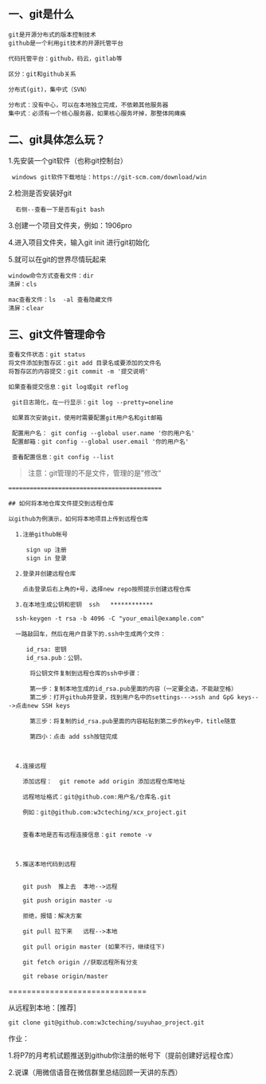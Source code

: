 ## 一、git是什么

    git是开源分布式的版本控制技术
    github是一个利用git技术的开源托管平台

    代码托管平台：github，码云，gitlab等

    区分：git和github关系

    分布式(git)，集中式（SVN）

    分布式：没有中心，可以在本地独立完成，不依赖其他服务器
    集中式：必须有一个核心服务器，如果核心服务坏掉，那整体网瘫痪

## 二、git具体怎么玩？

   1.先安装一个git软件（也称git控制台）

     windows git软件下载地址：https://git-scm.com/download/win

   2.检测是否安装好git

      右侧--查看一下是否有git bash

   3.创建一个项目文件夹，例如：1906pro

   4.进入项目文件夹，输入git init 进行git初始化

   5.就可以在git的世界尽情玩起来

    window命令方式查看文件：dir
    清屏：cls

    mac查看文件：ls  -al 查看隐藏文件
    清屏：clear
## 三、git文件管理命令

    查看文件状态：git status
    将文件添加到暂存区：git add 目录名或要添加的文件名
    将暂存区的内容提交：git commit -m '提交说明'

    如果查看提交信息：git log或git reflog

     git日志简化，在一行显示：git log --pretty=oneline

     如果首次安装git，使用时需要配置git用户名和git邮箱

     配置用户名： git config --global user.name '你的用户名'
     配置邮箱：git config --global user.email '你的用户名'

     查看配置信息：git config --list


   > 注意：git管理的不是文件，管理的是”修改“


    ===========================================

    ## 如何将本地仓库文件提交到远程仓库

    以github为例演示，如何将本地项目上传到远程仓库

      1.注册github帐号

         sign up 注册
         sign in 登录

      2.登录并创建远程仓库
        
        点击登录后右上角的+号，选择new repo按照提示创建远程仓库
   
      3.在本地生成公钥和密钥  ssh   ************

      ssh-keygen -t rsa -b 4096 -C "your_email@example.com"

      一路敲回车，然后在用户目录下的.ssh中生成两个文件：
        
         id_rsa: 密钥
         id_rsa.pub：公钥，

          将公钥文件复制到远程仓库的ssh中步骤：

          第一步：复制本地生成的id_rsa.pub里面的内容（一定要全选，不能敲空格）
          第二步：打开github并登录，找到用户名中的settings--->ssh and GpG keys--->点击new SSH keys

          第三步：将复制的id_rsa.pub里面的内容粘贴到第二步的key中，title随意

          第四小：点击 add ssh按钮完成



      4.连接远程

        添加远程：  git remote add origin 添加远程仓库地址

        远程地址格式：git@github.com:用户名/仓库名.git

        例如：git@github.com:w3cteching/xcx_project.git


        查看本地是否有远程连接信息：git remote -v



      5.推送本地代码到远程


        git push  推上去  本地-->远程

        git push origin master -u

        拒绝，报错：解决方案

        git pull 拉下来   远程-->本地

        git pull origin master (如果不行，继续往下)

        git fetch origin //获取远程所有分支

        git rebase origin/master



==============================

  从远程到本地：[推荐]

    git clone git@github.com:w3cteching/suyuhao_project.git

作业：

  1.将P7的月考机试题推送到github你注册的帐号下（提前创建好远程仓库）
  
  2.说课（用微信语音在微信群里总结回顾一天讲的东西）


        



      



